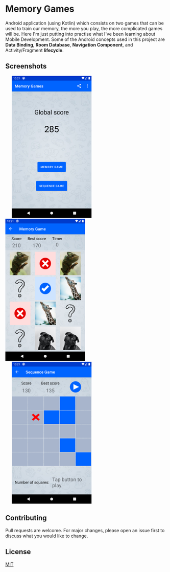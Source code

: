 # Memory Games
Android application (using Kotlin) which consists on two games that can be used to train our memory, the more you play, the more complicated games will be. Here I'm just putting into practise what I've been learning about Mobile Development.
Some of the Android concepts used in this project are __Data Binding__, __Room Database__, __Navigation Component__, and Activity/Fragment __lifecycle__.

## Screenshots
<img src="Screenshots/main.png" width="250" hspace="20"> <img src="Screenshots/memory.png" width="250"> <img src="Screenshots/sequence.png" width="250" hspace="20">

## Contributing
Pull requests are welcome. For major changes, please open an issue first to discuss what you would like to change.

## License
[MIT](https://choosealicense.com/licenses/mit/)
